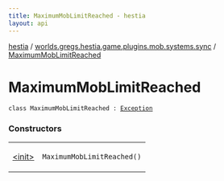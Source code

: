 ```yaml
---
title: MaximumMobLimitReached - hestia
layout: api
---
```


<div class='api-docs-breadcrumbs'><a href="../../index.html">hestia</a> / <a href="../index.html">worlds.gregs.hestia.game.plugins.mob.systems.sync</a> / <a href="./index.html">MaximumMobLimitReached</a></div>

# MaximumMobLimitReached

<div class="signature"><code><span class="keyword">class </span><span class="identifier">MaximumMobLimitReached</span>&nbsp;<span class="symbol">:</span>&nbsp;<a href="https://kotlinlang.org/api/latest/jvm/stdlib/kotlin/-exception/index.html"><span class="identifier">Exception</span></a></code></div>

### Constructors

<table class="api-docs-table">
<tbody>
<tr>
<td markdown="1">

<a href="-init-.html">&lt;init&gt;</a>


</td>
<td markdown="1">
<div class="signature"><code><span class="identifier">MaximumMobLimitReached</span><span class="symbol">(</span><span class="symbol">)</span></code></div>

</td>
</tr>
</tbody>
</table>
